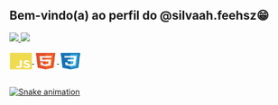 ## Bem-vindo(a) ao perfil do @silvaah.feehsz😁

 <div>
   <a href="https://github.com/silvafeeh">
   <img height="180em" src="https://github-readme-stats.vercel.app/api?username=silvafeeh&show_icons=true&theme=tokyonight&include_all_commits=true&count_private=true"/>
   <img height="180em" src="https://github-readme-stats.vercel.app/api/top-langs/?username=silvafeeh&layout=compact&langs_count=6&theme=tokyonight"/>

</div>
<div style="display: inline_block"><br>
  <img align="center" alt="Js" height="30" width="40" src="https://raw.githubusercontent.com/devicons/devicon/master/icons/javascript/javascript-plain.svg">
  <img align="center" alt="HTML" height="30" width="40" src="https://raw.githubusercontent.com/devicons/devicon/master/icons/html5/html5-original.svg">
  <img align="center" alt="CSS" height="30" width="40" src="https://raw.githubusercontent.com/devicons/devicon/master/icons/css3/css3-original.svg">
</div>
 
 <br>
 
 
 
  ![Snake animation](https://github.com/silvafeeh/silvafeeh/blob/output/github-contribution-grid-snake.svg)

  </div>

